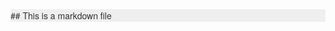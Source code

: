 <!DOCTYPE html PUBLIC "-//W3C//DTD HTML 4.01//EN" "http://www.w3.org/TR/html4/strict.dtd">
<html>
<head>
  <meta http-equiv="Content-Type" content="text/html; charset=utf-8">
  <meta http-equiv="Content-Style-Type" content="text/css">
  <title></title>
  <meta name="Generator" content="Cocoa HTML Writer">
  <meta name="CocoaVersion" content="1265.19">
  <style type="text/css">
    p.p1 {margin: 0.0px 0.0px 0.0px 0.0px; font: 14.0px 'Helvetica Neue'; color: #333333; background-color: #efefef}
  </style>
</head>
<body>
<p class="p1">## This is a markdown file</p>
</body>
</html>
